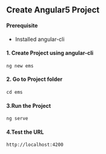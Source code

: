 ## Create Angular5 Project

#### Prerequisite
* Installed angular-cli

#### 1. Create Project using angular-cli
```
ng new ems
```

#### 2. Go to Project folder
```
cd ems
```

#### 3.Run the Project
```
ng serve
```

#### 4.Test the URL
```
http://localhost:4200
```

